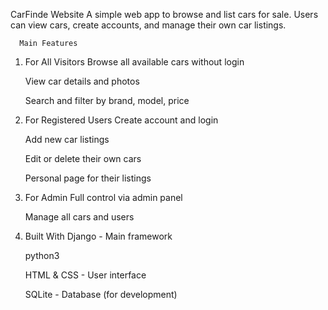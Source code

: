 CarFinde Website
A simple web app to browse and list cars for sale. Users can view cars, create accounts, and manage their own car listings.

      Main Features

1. For All Visitors
    Browse all available cars without login

    View car details and photos
 
    Search and filter by brand, model, price

2. For Registered Users
    Create account and login

   Add new car listings

   Edit or delete their own cars

   Personal page for their listings

3. For Admin
    Full control via admin panel

    Manage all cars and users

4. Built With
    Django - Main framework
     
    python3 

    HTML & CSS - User interface

    SQLite - Database (for development)
    


